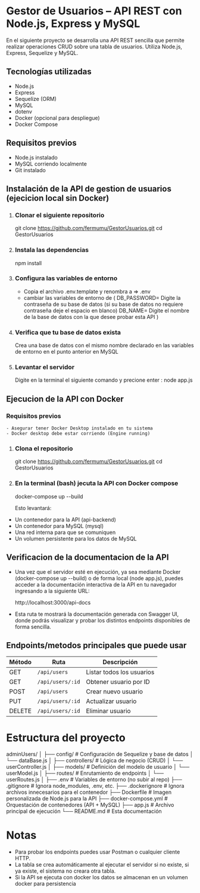 # Gestor de Usuarios – API REST con Node.js, Express y MySQL

En el siguiente proyecto se desarrolla una API REST sencilla que permite realizar operaciones CRUD sobre una tabla de usuarios. Utiliza Node.js, Express, Sequelize y MySQL.

## Tecnologías utilizadas
- Node.js
- Express
- Sequelize (ORM)
- MySQL
- dotenv
- Docker (opcional para despliegue)
- Docker Compose

## Requisitos previos
- Node.js instalado
- MySQL corriendo localmente
- Git instalado 

## Instalación de la API de gestion de usuarios (ejecicion local sin Docker)

1. ### Clonar el siguiente repositorio
    git clone https://github.com/fermumu/GestorUsuarios.git
    cd GestorUsuarios

2. ### Instala las dependencias
    npm install

3. ### Configura las variables de entorno
    - Copia el archivo .env.template y renombra  a =>  .env
    - cambiar las variables de entorno de (
        DB_PASSWORD= Digite la contraseña de su base de datos (si su base de datos no requiere contraseña deje el espacio en blanco)
        DB_NAME= Digite el nombre de la base de datos con la que desee probar esta API
        )

4. ### Verifica que tu base de datos exista
    Crea una base de datos con el mismo nombre declarado en las variables de entorno en el punto anterior en MySQL 

5. ### Levantar el servidor
    Digite en la terminal el siguiente comando y precione enter : node app.js

## Ejecucion de la API con Docker
### Requisitos previos
    - Asegurar tener Docker Desktop instalado en tu sistema
    - Docker desktop debe estar corriendo (Engine running)

1. ### Clona el repositorio
    git clone https://github.com/fermumu/GestorUsuarios.git
    cd GestorUsuarios

2. ### En la terminal (bash) jecuta la API con Docker compose
    docker-compose up --build

    Esto levantará:

- Un contenedor para la API (api-backend)
- Un contenedor para MySQL (mysql)
- Una red interna para que se comuniquen
- Un volumen persistente para los datos de MySQL

## Verificacion de la documentacion de la API
- Una vez que el servidor esté en ejecución, ya sea mediante Docker (docker-compose up --build) o de forma local (node app.js), puedes acceder a la documentación interactiva de la API en tu navegador ingresando a la siguiente URL:

    http://localhost:3000/api-docs

- Esta ruta te mostrará la documentación generada con Swagger UI, donde podrás visualizar y probar los distintos endpoints disponibles de forma sencilla.

## Endpoints/metodos principales que puede usar

| Método | Ruta             | Descripción               |
| ------ | ---------------- | ------------------------- |
| GET    | `/api/users`     | Listar todos los usuarios |
| GET    | `/api/users/:id` | Obtener usuario por ID    |
| POST   | `/api/users`     | Crear nuevo usuario       |
| PUT    | `/api/users/:id` | Actualizar usuario        |
| DELETE | `/api/users/:id` | Eliminar usuario          |


# Estructura del proyecto

adminUsers/
│
├── config/             # Configuración de Sequelize y base de datos
│   └── dataBase.js
│
├── controllers/        # Lógica de negocio (CRUD)
│   └── userController.js
│
├── models/             # Definición del modelo de usuario
│   └── userModel.js
│
├── routes/             # Enrutamiento de endpoints
│   └── userRoutes.js
│
├── .env                # Variables de entorno (no subir al repo)
├── .gitignore          # Ignora node_modules, .env, etc.
├── .dockerignore       # Ignora archivos innecesarios para el contenedor
├── Dockerfile          # Imagen personalizada de Node.js para la API
├── docker-compose.yml  # Orquestación de contenedores (API + MySQL)
├── app.js              # Archivo principal de ejecución
└── README.md           # Esta documentación


# Notas
- Para probar los endpoints puedes usar Postman o cualquier cliente HTTP.
- La tabla se crea automáticamente al ejecutar el servidor si no existe, si ya existe, el sistema no creara otra tabla.
- Si la API se ejecuta con docker los datos se almacenan en un volumen docker para persistencia
